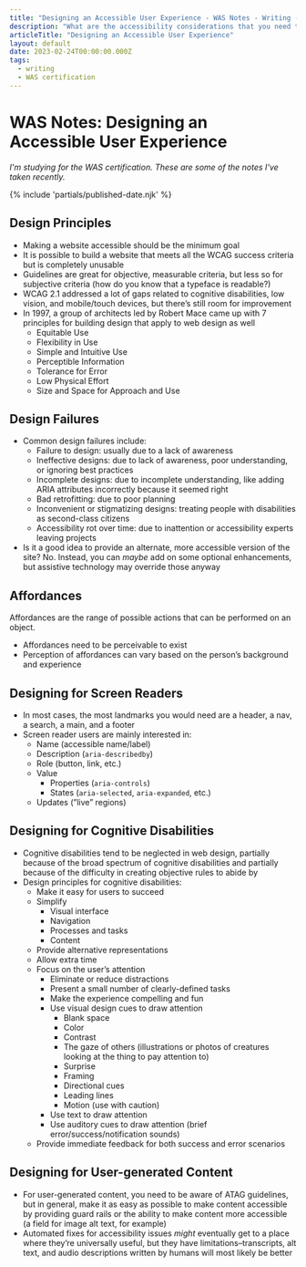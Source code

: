 ```yaml
---
title: "Designing an Accessible User Experience - WAS Notes - Writing - Dustin Whisman"
description: "What are the accessibility considerations that you need to account for when designing a user experience?"
articleTitle: "Designing an Accessible User Experience"
layout: default
date: 2023-02-24T00:00:00.000Z
tags:
  - writing
  - WAS certification
---
```


# WAS Notes: Designing an Accessible User Experience

_I'm studying for the WAS certification. These are some of the notes I've taken recently._

{% include 'partials/published-date.njk' %}

## Design Principles

- Making a website accessible should be the minimum goal
- It is possible to build a website that meets all the WCAG success criteria but is completely unusable
- Guidelines are great for objective, measurable criteria, but less so for subjective criteria (how do you know that a typeface is readable?)
- WCAG 2.1 addressed a lot of gaps related to cognitive disabilities, low vision, and mobile/touch devices, but there’s still room for improvement
- In 1997, a group of architects led by Robert Mace came up with 7 principles for building design that apply to web design as well
  - Equitable Use
  - Flexibility in Use
  - Simple and Intuitive Use
  - Perceptible Information
  - Tolerance for Error
  - Low Physical Effort
  - Size and Space for Approach and Use

## Design Failures

- Common design failures include:
  - Failure to design: usually due to a lack of awareness
  - Ineffective designs: due to lack of awareness, poor understanding, or ignoring best practices
  - Incomplete designs: due to incomplete understanding, like adding ARIA attributes incorrectly because it seemed right
  - Bad retrofitting: due to poor planning
  - Inconvenient or stigmatizing designs: treating people with disabilities as second-class citizens
  - Accessibility rot over time: due to inattention or accessibility experts leaving projects
- Is it a good idea to provide an alternate, more accessible version of the site? No. Instead, you can _maybe_ add on some optional enhancements, but assistive technology may override those anyway

## Affordances

Affordances are the range of possible actions that can be performed on an object.

- Affordances need to be perceivable to exist
- Perception of affordances can vary based on the person’s background and experience

## Designing for Screen Readers

- In most cases, the most landmarks you would need are a header, a nav, a search, a main, and a footer
- Screen reader users are mainly interested in:
  - Name (accessible name/label)
  - Description (`aria-describedby`)
  - Role (button, link, etc.)
  - Value
    - Properties (`aria-controls`)
    - States (`aria-selected`, `aria-expanded`, etc.)
  - Updates (”live” regions)

## Designing for Cognitive Disabilities

- Cognitive disabilities tend to be neglected in web design, partially because of the broad spectrum of cognitive disabilities and partially because of the difficulty in creating objective rules to abide by
- Design principles for cognitive disabilities:
  - Make it easy for users to succeed
  - Simplify
    - Visual interface
    - Navigation
    - Processes and tasks
    - Content
  - Provide alternative representations
  - Allow extra time
  - Focus on the user’s attention
    - Eliminate or reduce distractions
    - Present a small number of clearly-defined tasks
    - Make the experience compelling and fun
    - Use visual design cues to draw attention
      - Blank space
      - Color
      - Contrast
      - The gaze of others (illustrations or photos of creatures looking at the thing to pay attention to)
      - Surprise
      - Framing
      - Directional cues
      - Leading lines
      - Motion (use with caution)
    - Use text to draw attention
    - Use auditory cues to draw attention (brief error/success/notification sounds)
  - Provide immediate feedback for both success and error scenarios

## Designing for User-generated Content

- For user-generated content, you need to be aware of ATAG guidelines, but in general, make it as easy as possible to make content accessible by providing guard rails or the ability to make content more accessible (a field for image alt text, for example)
- Automated fixes for accessibility issues _might_ eventually get to a place where they’re universally useful, but they have limitations–transcripts, alt text, and audio descriptions written by humans will most likely be better

